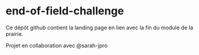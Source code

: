 # end-of-field-challenge

Ce dépôt github contient la landing page en lien avec la fin du module de la prairie.

Projet en collaboration avec @sarah-jpro 
